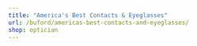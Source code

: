 ```yaml
---
title: "America's Best Contacts & Eyeglasses"
url: /buford/americas-best-contacts-and-eyeglasses/
shop: optician
---
```

